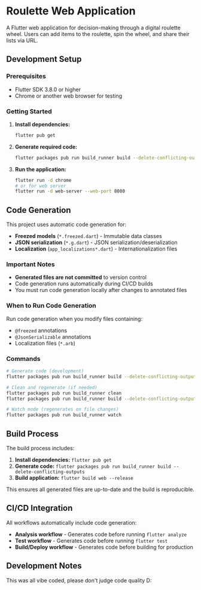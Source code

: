 # Roulette Web Application

A Flutter web application for decision-making through a digital roulette wheel. Users can add items to the roulette, spin the wheel, and share their lists via URL.

## Development Setup

### Prerequisites
- Flutter SDK 3.8.0 or higher
- Chrome or another web browser for testing

### Getting Started

1. **Install dependencies:**
   ```bash
   flutter pub get
   ```

2. **Generate required code:**
   ```bash
   flutter packages pub run build_runner build --delete-conflicting-outputs
   ```

3. **Run the application:**
   ```bash
   flutter run -d chrome
   # or for web server
   flutter run -d web-server --web-port 8080
   ```

## Code Generation

This project uses automatic code generation for:
- **Freezed models** (`*.freezed.dart`) - Immutable data classes
- **JSON serialization** (`*.g.dart`) - JSON serialization/deserialization  
- **Localization** (`app_localizations*.dart`) - Internationalization files

### Important Notes

- **Generated files are not committed** to version control
- Code generation runs automatically during CI/CD builds
- You must run code generation locally after changes to annotated files

### When to Run Code Generation

Run code generation when you modify files containing:
- `@freezed` annotations
- `@JsonSerializable` annotations  
- Localization files (`*.arb`)

### Commands

```bash
# Generate code (development)
flutter packages pub run build_runner build --delete-conflicting-outputs

# Clean and regenerate (if needed)
flutter packages pub run build_runner clean
flutter packages pub run build_runner build --delete-conflicting-outputs

# Watch mode (regenerates on file changes)
flutter packages pub run build_runner watch
```

## Build Process

The build process includes:

1. **Install dependencies:** `flutter pub get`
2. **Generate code:** `flutter packages pub run build_runner build --delete-conflicting-outputs`
3. **Build application:** `flutter build web --release`

This ensures all generated files are up-to-date and the build is reproducible.

## CI/CD Integration

All workflows automatically include code generation:
- **Analysis workflow** - Generates code before running `flutter analyze`
- **Test workflow** - Generates code before running `flutter test`  
- **Build/Deploy workflow** - Generates code before building for production

## Development Notes

This was all vibe coded, please don't judge code quality D:
